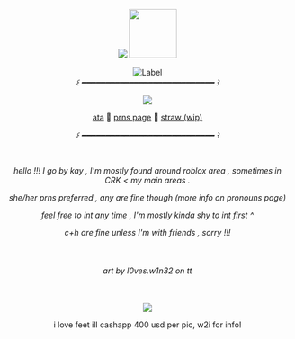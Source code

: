 <p align="center">
  <img src="https://readme-typing-svg.herokuapp.com?font=Fira+Code&size=22&pause=1000&color=E3D083&center=true&vCenter=true&width=600&lines=sign+ata;j%2C+v+and+moots+ily" />
  <img src="https://files.catbox.moe/h110ws.png" width="85" height="87" />
</p>


<div align=center>

![Label](https://img.shields.io/badge/fyi-i%20love%20elliot-FEEB9C)
<br>
<i> ꒰   ━━━━━━━━━━━━━━━━━━━━━━━━━━━━  ꒱ </i>

<img src="https://files.catbox.moe/m8tgzp.png" />
<br>

[ata](https://kayyoko.atabook.org) 🍕 [prns page](https://en.pronouns.page/@kayyoko) 🍕 [straw (wip)](https://straw.page/)


<i> ꒰   ━━━━━━━━━━━━━━━━━━━━━━━━━━━━  ꒱ </i>

<br>

<i> hello !!! I go by kay , I'm mostly found around roblox area , sometimes in CRK < my main areas . </i>

<i> she/her prns preferred , any are fine though (more info on pronouns page) </i>

<i> feel free to int any time , I'm mostly kinda shy to int first ^ </i>

<i> c+h are fine unless I'm with friends , sorry !!! </i>

<br>

  <i><h6> art by l0ves.w1n32 on tt </h6></i>
</div>

<div align=center>

<br>

<img src="https://files.catbox.moe/0m7o0t.png">

i love feet ill cashapp 400 usd per pic, w2i for info!

</div>



<!-- ^ 10  ─ for the border -->
